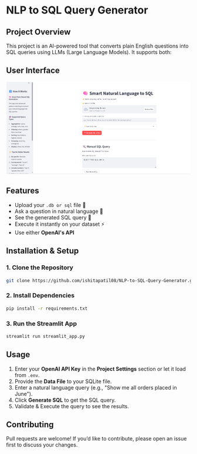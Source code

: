 # NLP to SQL Query Generator

## Project Overview
This project is an AI-powered tool that converts plain English questions into SQL queries using LLMs (Large Language Models). It supports both:
## User Interface
![image](img1.png)

## Features

- Upload your `.db or sql` file 📂
- Ask a question in natural language 💬
- See the generated SQL query 💾
- Execute it instantly on your dataset ⚡
- Use either **OpenAI's API** 

##  Installation & Setup
### 1️. Clone the Repository
```bash
git clone https://github.com/ishitapatil08/NLP-to-SQL-Query-Generator.git
```
### 2. Install Dependencies
```bash
pip install -r requirements.txt
```
### 3. Run the Streamlit App
```bash
streamlit run streamlit_app.py
```
## Usage
1. Enter your **OpenAI API Key** in the **Project Settings** section or let it load from `.env`.
2. Provide the **Data File** to your SQLite file.
3. Enter a natural language query (e.g., "Show me all orders placed in June").
4. Click **Generate SQL** to get the SQL query.
5. Validate & Execute the query to see the results.

## Contributing
Pull requests are welcome! If you’d like to contribute, please open an issue first to discuss your changes.
